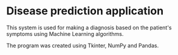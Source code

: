 # Disease prediction application

This system is used for making a diagnosis based on the patient's symptoms using Machine Learning algorithms. 

The program was created using Tkinter, NumPy and Pandas.
